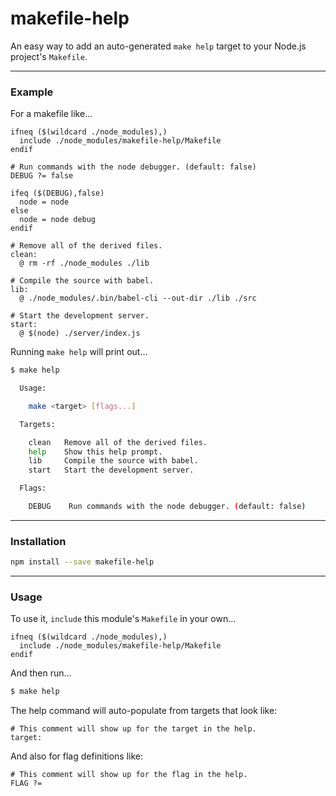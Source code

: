 
# makefile-help

An easy way to add an auto-generated `make help` target to your Node.js project's `Makefile`.

---

### Example

For a makefile like...

```make
ifneq ($(wildcard ./node_modules),)
  include ./node_modules/makefile-help/Makefile
endif

# Run commands with the node debugger. (default: false)
DEBUG ?= false

ifeq ($(DEBUG),false)
  node = node
else
  node = node debug
endif

# Remove all of the derived files.
clean: 
  @ rm -rf ./node_modules ./lib

# Compile the source with babel.
lib: 
  @ ./node_modules/.bin/babel-cli --out-dir ./lib ./src

# Start the development server.
start:
  @ $(node) ./server/index.js
```

Running `make help` will print out...

```bash
$ make help

  Usage:

    make <target> [flags...]

  Targets:

    clean   Remove all of the derived files.
    help    Show this help prompt.
    lib     Compile the source with babel.
    start   Start the development server.

  Flags:

    DEBUG    Run commands with the node debugger. (default: false)

```

---

### Installation

```bash
npm install --save makefile-help
```

---

### Usage

To use it, `include` this module's `Makefile` in your own...

```make
ifneq ($(wildcard ./node_modules),)
  include ./node_modules/makefile-help/Makefile
endif
```

And then run...

```bash
$ make help
```

The help command will auto-populate from targets that look like:

```make
# This comment will show up for the target in the help.
target:
```

And also for flag definitions like:

```make
# This comment will show up for the flag in the help.
FLAG ?=
```

